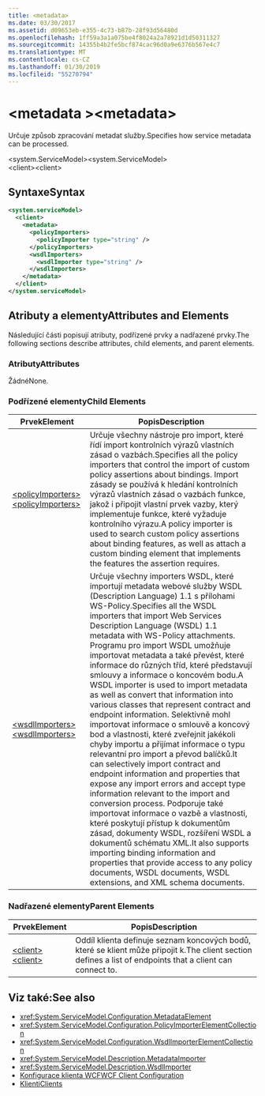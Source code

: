 ```yaml
---
title: <metadata>
ms.date: 03/30/2017
ms.assetid: d09653eb-e355-4c73-b87b-28f93d56480d
ms.openlocfilehash: 1ff59a3a1a075be4f8024a2a78921d1d50311327
ms.sourcegitcommit: 14355b4b2fe5bcf874cac96d0a9e6376b567e4c7
ms.translationtype: MT
ms.contentlocale: cs-CZ
ms.lasthandoff: 01/30/2019
ms.locfileid: "55270794"
---
```

# <a name="metadata"></a><span data-ttu-id="02170-101">\<metadata ></span><span class="sxs-lookup"><span data-stu-id="02170-101">\<metadata></span></span>
<span data-ttu-id="02170-102">Určuje způsob zpracování metadat služby.</span><span class="sxs-lookup"><span data-stu-id="02170-102">Specifies how service metadata can be processed.</span></span>  
  
 <span data-ttu-id="02170-103">\<system.ServiceModel></span><span class="sxs-lookup"><span data-stu-id="02170-103">\<system.ServiceModel></span></span>  
<span data-ttu-id="02170-104">\<client></span><span class="sxs-lookup"><span data-stu-id="02170-104">\<client></span></span>  
  
## <a name="syntax"></a><span data-ttu-id="02170-105">Syntaxe</span><span class="sxs-lookup"><span data-stu-id="02170-105">Syntax</span></span>  
  
```xml  
<system.serviceModel>
  <client>
    <metadata>
      <policyImporters>
        <policyImporter type="string" />
      </policyImporters>
      <wsdlImporters>
        <wsdlImporter type="string" />
      </wsdlImporters>
    </metadata>
  </client>
</system.serviceModel>
```  
  
## <a name="attributes-and-elements"></a><span data-ttu-id="02170-106">Atributy a elementy</span><span class="sxs-lookup"><span data-stu-id="02170-106">Attributes and Elements</span></span>  
 <span data-ttu-id="02170-107">Následující části popisují atributy, podřízené prvky a nadřazené prvky.</span><span class="sxs-lookup"><span data-stu-id="02170-107">The following sections describe attributes, child elements, and parent elements.</span></span>  
  
### <a name="attributes"></a><span data-ttu-id="02170-108">Atributy</span><span class="sxs-lookup"><span data-stu-id="02170-108">Attributes</span></span>  
 <span data-ttu-id="02170-109">Žádné</span><span class="sxs-lookup"><span data-stu-id="02170-109">None.</span></span>  
  
### <a name="child-elements"></a><span data-ttu-id="02170-110">Podřízené elementy</span><span class="sxs-lookup"><span data-stu-id="02170-110">Child Elements</span></span>  
  
|<span data-ttu-id="02170-111">Prvek</span><span class="sxs-lookup"><span data-stu-id="02170-111">Element</span></span>|<span data-ttu-id="02170-112">Popis</span><span class="sxs-lookup"><span data-stu-id="02170-112">Description</span></span>|  
|-------------|-----------------|  
|[<span data-ttu-id="02170-113">\<policyImporters></span><span class="sxs-lookup"><span data-stu-id="02170-113">\<policyImporters></span></span>](../../../../../docs/framework/configure-apps/file-schema/wcf/policyimporters.md)|<span data-ttu-id="02170-114">Určuje všechny nástroje pro import, které řídí import kontrolních výrazů vlastních zásad o vazbách.</span><span class="sxs-lookup"><span data-stu-id="02170-114">Specifies all the policy importers that control the import of custom policy assertions about bindings.</span></span> <span data-ttu-id="02170-115">Import zásady se používá k hledání kontrolních výrazů vlastních zásad o vazbách funkce, jakož i připojit vlastní prvek vazby, který implementuje funkce, které vyžaduje kontrolního výrazu.</span><span class="sxs-lookup"><span data-stu-id="02170-115">A policy importer is used to search custom policy assertions about binding features, as well as attach a custom binding element that implements the features the assertion requires.</span></span>|  
|[<span data-ttu-id="02170-116">\<wsdlImporters></span><span class="sxs-lookup"><span data-stu-id="02170-116">\<wsdlImporters></span></span>](../../../../../docs/framework/configure-apps/file-schema/wcf/wsdlimporters.md)|<span data-ttu-id="02170-117">Určuje všechny importers WSDL, které importují metadata webové služby WSDL (Description Language) 1.1 s přílohami WS-Policy.</span><span class="sxs-lookup"><span data-stu-id="02170-117">Specifies all the WSDL importers that import Web Services Description Language (WSDL) 1.1 metadata with WS-Policy attachments.</span></span> <span data-ttu-id="02170-118">Programu pro import WSDL umožňuje importovat metadata a také převést, které informace do různých tříd, které představují smlouvy a informace o koncovém bodu.</span><span class="sxs-lookup"><span data-stu-id="02170-118">A WSDL importer is used to import metadata as well as convert that information into various classes that represent contract and endpoint information.</span></span> <span data-ttu-id="02170-119">Selektivně mohl importovat informace o smlouvě a koncový bod a vlastnosti, které zveřejnit jakékoli chyby importu a přijímat informace o typu relevantní pro import a převod balíčků.</span><span class="sxs-lookup"><span data-stu-id="02170-119">It can selectively import contract and endpoint information and properties that expose any import errors and accept type information relevant to the import and conversion process.</span></span> <span data-ttu-id="02170-120">Podporuje také importovat informace o vazbě a vlastnosti, které poskytují přístup k dokumentům zásad, dokumenty WSDL, rozšíření WSDL a dokumentů schématu XML.</span><span class="sxs-lookup"><span data-stu-id="02170-120">It also supports importing binding information and properties that provide access to any policy documents, WSDL documents, WSDL extensions, and XML schema documents.</span></span>|  
  
### <a name="parent-elements"></a><span data-ttu-id="02170-121">Nadřazené elementy</span><span class="sxs-lookup"><span data-stu-id="02170-121">Parent Elements</span></span>  
  
|<span data-ttu-id="02170-122">Prvek</span><span class="sxs-lookup"><span data-stu-id="02170-122">Element</span></span>|<span data-ttu-id="02170-123">Popis</span><span class="sxs-lookup"><span data-stu-id="02170-123">Description</span></span>|  
|-------------|-----------------|  
|[<span data-ttu-id="02170-124">\<client></span><span class="sxs-lookup"><span data-stu-id="02170-124">\<client></span></span>](../../../../../docs/framework/configure-apps/file-schema/wcf/client.md)|<span data-ttu-id="02170-125">Oddíl klienta definuje seznam koncových bodů, které se klient může připojit k.</span><span class="sxs-lookup"><span data-stu-id="02170-125">The client section defines a list of endpoints that a client can connect to.</span></span>|  
  
## <a name="see-also"></a><span data-ttu-id="02170-126">Viz také:</span><span class="sxs-lookup"><span data-stu-id="02170-126">See also</span></span>
- <xref:System.ServiceModel.Configuration.MetadataElement>
- <xref:System.ServiceModel.Configuration.PolicyImporterElementCollection>
- <xref:System.ServiceModel.Configuration.WsdlImporterElementCollection>
- <xref:System.ServiceModel.Description.MetadataImporter>
- <xref:System.ServiceModel.Description.WsdlImporter>
- [<span data-ttu-id="02170-127">Konfigurace klienta WCF</span><span class="sxs-lookup"><span data-stu-id="02170-127">WCF Client Configuration</span></span>](../../../../../docs/framework/wcf/feature-details/client-configuration.md)
- [<span data-ttu-id="02170-128">Klienti</span><span class="sxs-lookup"><span data-stu-id="02170-128">Clients</span></span>](../../../../../docs/framework/wcf/feature-details/clients.md)

